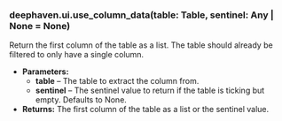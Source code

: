 ### deephaven.ui.use_column_data(table: Table, sentinel: Any | None = None)

Return the first column of the table as a list. The table should already be filtered to only have a single column.

* **Parameters:**
  * **table** – The table to extract the column from.
  * **sentinel** – The sentinel value to return if the table is ticking but empty. Defaults to None.
* **Returns:**
  The first column of the table as a list or the sentinel value.
